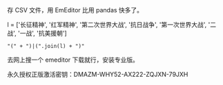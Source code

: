 
存 CSV 文件，用 EmEditor 比用 pandas 快多了。    


l = ['长征精神', '红军精神', '第二次世界大战', '抗日战争', '第一次世界大战', '二战', '一战', '抗美援朝']

`"(" + ")|(".join(l) + ")"`  


去网上搜一个 emeditor 下载就行，安装专业版。     

永久授权正版激活密钥：DMAZM-WHY52-AX222-ZQJXN-79JXH
